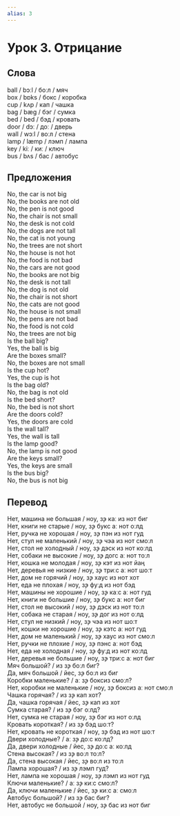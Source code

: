 ```yaml
---
alias: 3
---
```


# Урок 3. Отрицание

## Слова

ball / bɔːl / боːл / мяч  
box / bɒks / бокс / коробка  
cup / kʌp / кап / чашка  
bag / bæɡ / бэг / сумка  
bed / bed / бэд / кровать  
door / dɔː / доː / дверь  
wall / wɔːl / воːл / стена  
lamp / læmp / лэмп / лампа  
key / kiː / киː / ключ  
bus / bʌs / бас / автобус

## Предложения

No, the car is not big  
No, the books are not old  
No, the pen is not good  
No, the chair is not small  
No, the desk is not cold  
No, the dogs are not tall  
No, the cat is not young  
No, the trees are not short  
No, the house is not hot  
No, the food is not bad  
No, the cars are not good  
No, the books are not big  
No, the desk is not tall  
No, the dog is not old  
No, the chair is not short  
No, the cats are not good  
No, the house is not small  
No, the pens are not bad  
No, the food is not cold  
No, the trees are not big  
Is the ball big?  
Yes, the ball is big  
Are the boxes small?  
No, the boxes are not small  
Is the cup hot?  
Yes, the cup is hot  
Is the bag old?  
No, the bag is not old  
Is the bed short?  
No, the bed is not short  
Are the doors cold?  
Yes, the doors are cold  
Is the wall tall?  
Yes, the wall is tall  
Is the lamp good?  
No, the lamp is not good  
Are the keys small?  
Yes, the keys are small  
Is the bus big?  
No, the bus is not big

## Перевод

Нет, машина не большая / ноу, з̧э каː из нот биг  
Нет, книги не старые / ноу, з̧э букс аː нот оːлд  
Нет, ручка не хорошая / ноу, з̧э пэн из нот гуд  
Нет, стул не маленький / ноу, з̧э чэа из нот смоːл  
Нет, стол не холодный / ноу, з̧э дэск из нот коːлд  
Нет, собаки не высокие / ноу, з̧э догс аː нот тоːл  
Нет, кошка не молодая / ноу, з̧э кэт из нот йаң  
Нет, деревья не низкие / ноу, з̧э триːс аː нот шоːт  
Нет, дом не горячий / ноу, з̧э хаус из нот хот  
Нет, еда не плохая / ноу, з̧э фуːд из нот бэд  
Нет, машины не хорошие / ноу, з̧э каːс аː нот гуд  
Нет, книги не большие / ноу, з̧э букс аː нот биг  
Нет, стол не высокий / ноу, з̧э дэск из нот тоːл  
Нет, собака не старая / ноу, з̧э дог из нот оːлд  
Нет, стул не низкий / ноу, з̧э чэа из нот шоːт  
Нет, кошки не хорошие / ноу, з̧э кэтс аː нот гуд  
Нет, дом не маленький / ноу, з̧э хаус из нот смоːл  
Нет, ручки не плохие / ноу, з̧э пэнс аː нот бэд  
Нет, еда не холодная / ноу, з̧э фуːд из нот коːлд  
Нет, деревья не большие / ноу, з̧э триːс аː нот биг  
Мяч большой? / из з̧э боːл биг?  
Да, мяч большой / йес, з̧э боːл из биг  
Коробки маленькие? / аː з̧э боксиз смоːл?  
Нет, коробки не маленькие / ноу, з̧э боксиз аː нот смоːл  
Чашка горячая? / из з̧э кап хот?  
Да, чашка горячая / йес, з̧э кап из хот  
Сумка старая? / из з̧э бэг оːлд?  
Нет, сумка не старая / ноу, з̧э бэг из нот оːлд  
Кровать короткая? / из з̧э бэд шоːт?  
Нет, кровать не короткая / ноу, з̧э бэд из нот шоːт  
Двери холодные? / аː з̧э доːс коːлд?  
Да, двери холодные / йес, з̧э доːс аː коːлд  
Стена высокая? / из з̧э воːл тоːл?  
Да, стена высокая / йес, з̧э воːл из тоːл  
Лампа хорошая? / из з̧э лэмп гуд?  
Нет, лампа не хорошая / ноу, з̧э лэмп из нот гуд  
Ключи маленькие? / аː з̧э киːс смоːл?  
Да, ключи маленькие / йес, з̧э киːс аː смоːл  
Автобус большой? / из з̧э бас биг?  
Нет, автобус не большой / ноу, з̧э бас из нот биг
